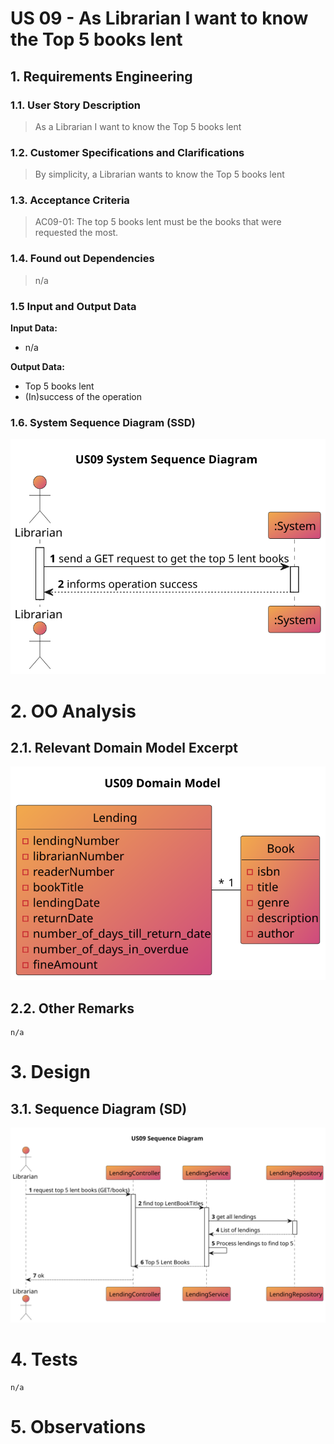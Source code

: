 # US 09 - As Librarian I want to know the Top 5 books lent


## 1. Requirements Engineering

### 1.1. User Story Description
>As a Librarian I want to know the Top 5 books lent


### 1.2. Customer Specifications and Clarifications
> By simplicity, a Librarian  wants to know the Top 5 books lent


### 1.3. Acceptance Criteria
> AC09-01: The top 5 books lent must be the books that were requested the most.

### 1.4. Found out Dependencies
> n/a


### 1.5 Input and Output Data

**Input Data:**

* n/a

**Output Data:**

* Top 5 books lent
* (In)success of the operation

### 1.6. System Sequence Diagram (SSD)

![US09-SSD](US09-SSD.svg)

# 2. OO Analysis
## 2.1. Relevant Domain Model Excerpt

![US09-DM](US09-DM.svg)

## 2.2. Other Remarks
    n/a

# 3. Design
## 3.1. Sequence Diagram (SD)

![US09-SD](US09-SD.svg)

# 4. Tests
    n/a
# 5. Observations





